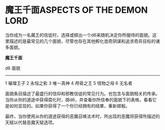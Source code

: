 # **魔王千面ASPECTS OF THE DEMON LORD**

当你成为一名魔王的信徒时，选择或掷出一个d6来随机决定你所服侍的面貌。这里描述的是最常见的几个面貌，尽管也存在其他孵化诡奇阴谋和追求奇异目标的诸多面貌。

**魔王千面**

  d6   面貌 
  ---- ----------
  1    璀璨王子
  2    永恒之影
  3    唯一真神
  4    颅骨之王
  5    怪物之母
  6    无名者

面貌条目描述了最盛行的信仰和邪教信徒的常见行为。也包含与面貌相关的传承。当你从你的道途中获得腐化时，掷d6，并查看你所信奉的面貌下的表格，看看它是如何显现的。如果你获得了一个你已经拥有的结果，重新掷骰。

最终，当你使用从你的道途获得的恶魔召唤法术时，所出现的恶魔将获得所描述的天赋以代替恶魔天赋选项。
